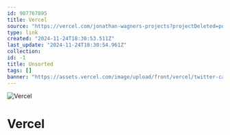 ```yaml
---
id: 907767895
title: Vercel
source: "https://vercel.com/jonathan-wagners-projects?projectDeleted=portfolio-starter-kit"
type: link
created: "2024-11-24T18:30:53.511Z"
last_update: "2024-11-24T18:30:54.961Z"
collection:
id: -1
title: Unsorted
tags: []
banner: "https://assets.vercel.com/image/upload/front/vercel/twitter-card.png"
---
```


![Vercel](https://assets.vercel.com/image/upload/front/vercel/twitter-card.png)

# Vercel

